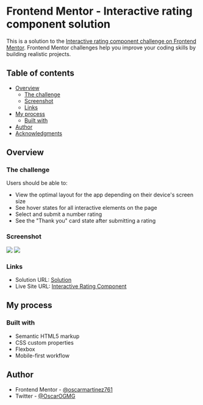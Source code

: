 # Frontend Mentor - Interactive rating component solution

This is a solution to the [Interactive rating component challenge on Frontend Mentor](https://www.frontendmentor.io/challenges/interactive-rating-component-koxpeBUmI). Frontend Mentor challenges help you improve your coding skills by building realistic projects. 

## Table of contents

- [Overview](#overview)
  - [The challenge](#the-challenge)
  - [Screenshot](#screenshot)
  - [Links](#links)
- [My process](#my-process)
  - [Built with](#built-with)
- [Author](#author)
- [Acknowledgments](#acknowledgments)



## Overview

### The challenge

Users should be able to:

- View the optimal layout for the app depending on their device's screen size
- See hover states for all interactive elements on the page
- Select and submit a number rating
- See the "Thank you" card state after submitting a rating

### Screenshot

![](./screenshot.jpg)
![](./screenshot2.jpg)


### Links

- Solution URL: [Solution](https://www.frontendmentor.io/solutions/interactive-rating-component-H1COioiG5)
- Live Site URL: [Interactive Rating Component](https://oscarmartinez761.github.io/interactive-rating-component/)

## My process

### Built with

- Semantic HTML5 markup
- CSS custom properties
- Flexbox
- Mobile-first workflow


## Author

- Frontend Mentor - [@oscarmartinez761](https://www.frontendmentor.io/profile/oscarmartinez761)
- Twitter - [@OscarOGMG](https://www.twitter.com/OscarOGMG)





